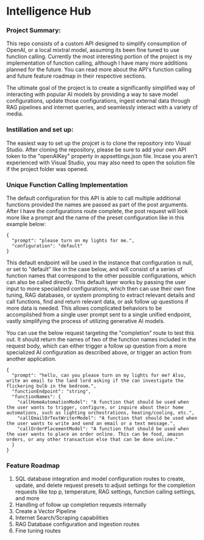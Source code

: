 # Intelligence Hub

### Project Summary: 
This repo consists of a custom API designed to simplify consumption of OpenAI, or a local mixtral model, assuming its been fine tuned to use function calling. Currently the most interesting portion of the project is my implementation of function calling, although I have many more additions planned for the future. You can read more about the API's function calling and future feature roadmap in their respective sections. 

The ultimate goal of the project is to create a significantly simplified way of interacting with popular AI models by providing a way to save model configurations, update those configurations, ingest external data through RAG pipelines and internet queries, and seamlessly interact with a variety of media.

### Instillation and set up:
The easiest way to set up the projcet is to clone the repository into Visual Studio. After cloning the repository, please be sure to add your own API token to the "openAIKey" property in appsettings.json file. Incase you aren't experienced with Visual Studio, you may also need to open the solution file if the project folder was opened.

### Unique Function Calling Implementation
The default configuration for this API is able to call multiple additional functions provided the names are passed as part of the post arguments. After I have the configurations route complete, the post request will look more like a prompt and the name of the preset configuration like in this example below:
```
{
  "prompt": "please turn on my lights for me.",
  "configuration": "default"
}
```

This default endpoint will be used in the instance that configuration is null, or set to "default" like in the case below, and will consist of a series of function names that correspond to the other possible configurations, which can also be called directly. This default layer works by passing the user input to more specialized configurations, which then can use their own fine tuning, RAG databases, or system prompting to extract relevant details and call functions, find and return relevant data, or ask follow up questions if more data is needed. This allows complicated behaviors to be accomplished from a single user prompt sent to a single unified endpoint, vastly simplifying the process of utilizing generative AI models.

You can use the below request targeting the "completion" route to test this out. It should return the names of two of the function names included in the request body, which can either trigger a follow up question from a more specialized AI configuration as described above, or trigger an action from another application.
```
{
  "prompt": "hello, can you please turn on my lights for me? Also, write an email to the land lord asking if the can investigate the flickering bulb in the bedroom.",
  "functionEndpoint": "string",
  "functionNames": {
    "callHomeAutomationModel": "A function that should be used when the user wants to trigger, configure, or inquire about their home automations, such as lighting orchestrations, heating/cooling, etc.",
    "callEmailOrTextWriterModel": "A function that should be used when the user wants to write and send an email or a text message.",
    "callOrderPlacementModel": "A function that should be used when the user wants to place an order online. This can be food, amazon orders, or any other transaction else that can be done online."
  }
}
```

### Feature Roadmap
1. SQL database integration and model configuration routes to create, update, and delete request presets to adjust settings for the completion requests like top p, temperature, RAG settings, function calling settings, and more
2. Handling of follow up completion requests internally
3. Create a Vector Pipeline
4. Internet Search/Scraping capabilities
5. RAG Database configuration and ingestion routes
6. Fine tuning routes
